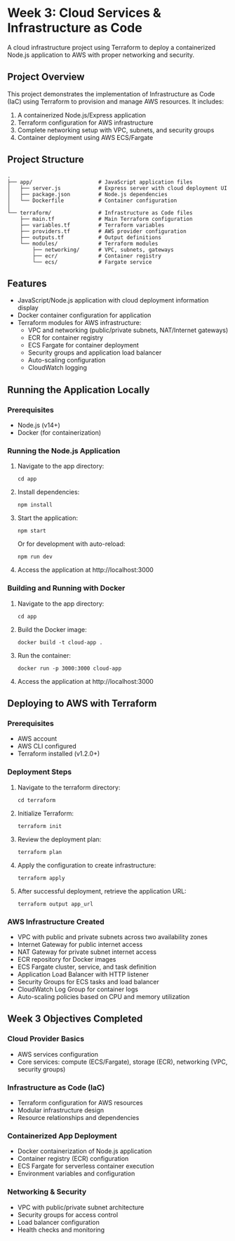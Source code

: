 # Week 3: Cloud Services & Infrastructure as Code

A cloud infrastructure project using Terraform to deploy a containerized Node.js application to AWS with proper networking and security.

## Project Overview

This project demonstrates the implementation of Infrastructure as Code (IaC) using Terraform to provision and manage AWS resources. It includes:

1. A containerized Node.js/Express application
2. Terraform configuration for AWS infrastructure
3. Complete networking setup with VPC, subnets, and security groups
4. Container deployment using AWS ECS/Fargate

## Project Structure

```
.
├── app/                     # JavaScript application files
│   ├── server.js            # Express server with cloud deployment UI
│   ├── package.json         # Node.js dependencies
│   └── Dockerfile           # Container configuration
│
└── terraform/               # Infrastructure as Code files
    ├── main.tf              # Main Terraform configuration
    ├── variables.tf         # Terraform variables
    ├── providers.tf         # AWS provider configuration
    ├── outputs.tf           # Output definitions
    └── modules/             # Terraform modules
        ├── networking/      # VPC, subnets, gateways
        ├── ecr/             # Container registry
        └── ecs/             # Fargate service
```

## Features

- JavaScript/Node.js application with cloud deployment information display
- Docker container configuration for application
- Terraform modules for AWS infrastructure:
  - VPC and networking (public/private subnets, NAT/Internet gateways)
  - ECR for container registry
  - ECS Fargate for container deployment
  - Security groups and application load balancer
  - Auto-scaling configuration
  - CloudWatch logging

## Running the Application Locally

### Prerequisites
- Node.js (v14+)
- Docker (for containerization)

### Running the Node.js Application

1. Navigate to the app directory:
   ```
   cd app
   ```

2. Install dependencies:
   ```
   npm install
   ```

3. Start the application:
   ```
   npm start
   ```
   
   Or for development with auto-reload:
   ```
   npm run dev
   ```

4. Access the application at http://localhost:3000

### Building and Running with Docker

1. Navigate to the app directory:
   ```
   cd app
   ```

2. Build the Docker image:
   ```
   docker build -t cloud-app .
   ```

3. Run the container:
   ```
   docker run -p 3000:3000 cloud-app
   ```

4. Access the application at http://localhost:3000

## Deploying to AWS with Terraform

### Prerequisites
- AWS account
- AWS CLI configured
- Terraform installed (v1.2.0+)

### Deployment Steps

1. Navigate to the terraform directory:
   ```
   cd terraform
   ```

2. Initialize Terraform:
   ```
   terraform init
   ```

3. Review the deployment plan:
   ```
   terraform plan
   ```

4. Apply the configuration to create infrastructure:
   ```
   terraform apply
   ```

5. After successful deployment, retrieve the application URL:
   ```
   terraform output app_url
   ```

### AWS Infrastructure Created

- VPC with public and private subnets across two availability zones
- Internet Gateway for public internet access
- NAT Gateway for private subnet internet access
- ECR repository for Docker images
- ECS Fargate cluster, service, and task definition
- Application Load Balancer with HTTP listener
- Security Groups for ECS tasks and load balancer
- CloudWatch Log Group for container logs
- Auto-scaling policies based on CPU and memory utilization

## Week 3 Objectives Completed

### Cloud Provider Basics
- AWS services configuration
- Core services: compute (ECS/Fargate), storage (ECR), networking (VPC, security groups)

### Infrastructure as Code (IaC)
- Terraform configuration for AWS resources
- Modular infrastructure design
- Resource relationships and dependencies

### Containerized App Deployment
- Docker containerization of Node.js application
- Container registry (ECR) configuration
- ECS Fargate for serverless container execution
- Environment variables and configuration

### Networking & Security
- VPC with public/private subnet architecture
- Security groups for access control
- Load balancer configuration
- Health checks and monitoring
